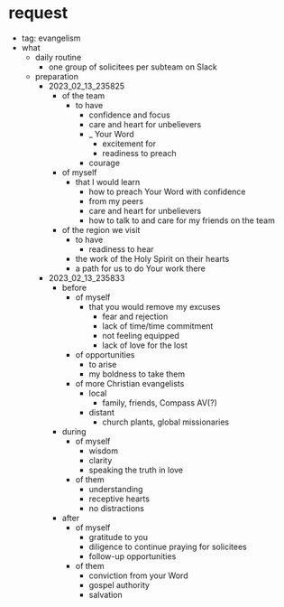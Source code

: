 # request
- tag: evangelism
- what
  - daily routine
    - one group of solicitees per subteam on Slack
  - preparation
    - 2023_02_13_235825
      - of the team
        - to have
          - confidence and focus
          - care and heart for unbelievers
          - _ Your Word
            - excitement for
            - readiness to preach
          - courage
      - of myself
        - that I would learn
          - how to preach Your Word with confidence
          - from my peers
          - care and heart for unbelievers
          - how to talk to and care for my friends on the team
      - of the region we visit
        - to have
          - readiness to hear
        - the work of the Holy Spirit on their hearts
        - a path for us to do Your work there
    - 2023_02_13_235833
      - before
        - of myself
          - that you would remove my excuses
            - fear and rejection
            - lack of time/time commitment
            - not feeling equipped
            - lack of love for the lost
        - of opportunities
          - to arise
          - my boldness to take them
        - of more Christian evangelists
          - local
            - family, friends, Compass AV(?)
          - distant
            - church plants, global missionaries
      - during
        - of myself
          - wisdom
          - clarity
          - speaking the truth in love
        - of them
          - understanding
          - receptive hearts
          - no distractions
      - after
        - of myself
          - gratitude to you
          - diligence to continue praying for solicitees
          - follow-up opportunities
        - of them
          - conviction from your Word
          - gospel authority
          - salvation

